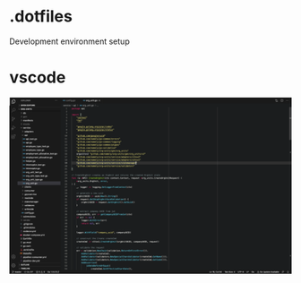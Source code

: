# .dotfiles
Development environment setup


# vscode

![](https://github.com/kevinsamoei/.dotfiles/blob/master/docs/vscode.png)
